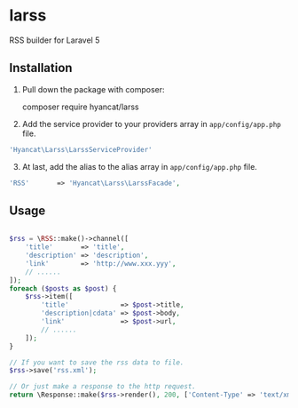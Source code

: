 # larss
RSS builder for Laravel 5

## Installation

1. Pull down the package with composer:

	composer require hyancat/larss

2. Add the service provider to your providers array in `app/config/app.php` file.

```php
'Hyancat\Larss\LarssServiceProvider'
```

3. At last, add the alias to the alias array in `app/config/app.php` file.

```php
'RSS'		=> 'Hyancat\Larss\LarssFacade',
```

## Usage

```php

$rss = \RSS::make()->channel([
	'title'       => 'title',
	'description' => 'description',
	'link'        => 'http://www.xxx.yyy',
	// ......
]);
foreach ($posts as $post) {
	$rss->item([
		'title'             => $post->title,
		'description|cdata' => $post->body,
		'link'              => $post->url,
		// ......
	]);
}

// If you want to save the rss data to file.
$rss->save('rss.xml');

// Or just make a response to the http request.
return \Response::make($rss->render(), 200, ['Content-Type' => 'text/xml']);

```
